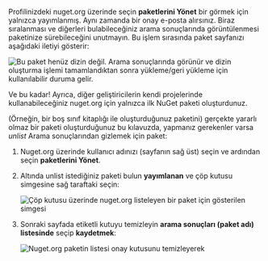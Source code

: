 Profilinizdeki nuget.org üzerinde seçin **paketlerini Yönet** bir görmek için yalnızca yayımlanmış. Aynı zamanda bir onay e-posta alırsınız. Biraz sıralanması ve diğerleri bulabileceğiniz arama sonuçlarında görüntülenmesi paketinize sürebileceğini unutmayın. Bu işlem sırasında paket sayfanızı aşağıdaki iletiyi gösterir:

![Bu paket henüz dizin değil. Arama sonuçlarında görünür ve dizin oluşturma işlemi tamamlandıktan sonra yükleme/geri yükleme için kullanılabilir duruma gelir.](../media/QS_Create-03-NotIndexed.png)

Ve bu kadar! Ayrıca, diğer geliştiricilerin kendi projelerinde kullanabileceğiniz nuget.org için yalnızca ilk NuGet paketi oluşturdunuz.

(Örneğin, bir boş sınıf kitaplığı ile oluşturduğunuz paketini) gerçekte yararlı olmaz bir paketi oluşturduğunuz bu kılavuzda, yapmanız gerekenler varsa *unlist* Arama sonuçlarından gizlemek için paket:

1. Nuget.org üzerinde kullanıcı adınızı (sayfanın sağ üst) seçin ve ardından seçin **paketlerini Yönet**.

1. Altında unlist istediğiniz paketi bulun **yayımlanan** ve çöp kutusu simgesine sağ taraftaki seçin:

    ![Çöp kutusu üzerinde nuget.org listeleyen bir paket için gösterilen simgesi](../media/qs_create-vs-03-trash-can.png)

1. Sonraki sayfada etiketli kutuyu temizleyin **arama sonuçları (paket adı) listesinde** seçip **kaydetmek**:

    ![Nuget.org paketin listesi onay kutusunu temizleyerek](../media/qs_create-vs-04-unlist.png)